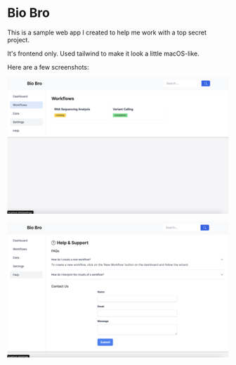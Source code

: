 # Bio Bro

This is a sample web app I created to help me work with a top secret project.

It's frontend only. Used tailwind to make it look a little macOS-like.

Here are a few screenshots:

![the workflows page](./public/smaple2.png)

![the help page](./public/smaple1.png)